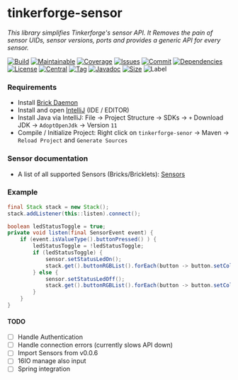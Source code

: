 # tinkerforge-sensor
*This library simplifies Tinkerforge's sensor API.*
*It Removes the pain of sensor UIDs, sensor versions, ports and provides a generic API for every sensor.*

[![Build][build_shield]][build_link]
[![Maintainable][maintainable_shield]][maintainable_link]
[![Coverage][coverage_shield]][coverage_link]
[![Issues][issues_shield]][issues_link]
[![Commit][commit_shield]][commit_link]
[![Dependencies][dependency_shield]][dependency_link]
[![License][license_shield]][license_link]
[![Central][central_shield]][central_link]
[![Tag][tag_shield]][tag_link]
[![Javadoc][javadoc_shield]][javadoc_link]
[![Size][size_shield]][size_shield]
![Label][label_shield]

### Requirements
* Install [Brick Daemon](https://www.tinkerforge.com/en/doc/Downloads.html#tools)
* Install and open [IntelliJ](https://www.jetbrains.com/idea/download) (IDE / EDITOR) 
* Install Java via IntelliJ: File -> Project Structure -> SDKs -> `+` Download JDK -> `AdoptOpenJdk` -> Version `11`
* Compile / Initialize Project: Right click on `tinkerforge-senor` -> Maven -> `Reload Project` and `Generate Sources`

### Sensor documentation
* A list of all supported Sensors (Bricks/Bricklets): [Sensors](https://github.com/YunaBraska/tinkerforge-sensor/blob/master/src/main/java/berlin/yuna/tinkerforgesensor/model/handler)

### Example
```java
final Stack stack = new Stack();
stack.addListener(this::listen).connect();

boolean ledStatusToggle = true;
private void listen(final SensorEvent event) {
    if (event.isValueType().buttonPressed() ) {
        ledStatusToggle = !ledStatusToggle;
        if (ledStatusToggle) {
            sensor.setStatusLedOn();
            stack.get().buttonRGBList().forEach(button -> button.setColor(Color.GREEN));
        } else {
            sensor.setStatusLedOff();
            stack.get().buttonRGBList().forEach(button -> button.setColor(Color.RED));
        }
    }
}
```


#### TODO
- [ ] Handle Authentication
- [ ] Handle connection errors (currently slows API down)
- [ ] Import Sensors from v0.0.6
- [ ] 16IO manage also input
- [ ] Spring integration

[build_shield]: https://github.com/YunaBraska/tinkerforge-sensor/workflows/JAVA_CI/badge.svg
[build_link]: https://github.com/YunaBraska/tinkerforge-sensor/actions?query=workflow%3AJAVA_CI
[maintainable_shield]: https://img.shields.io/codeclimate/maintainability/YunaBraska/tinkerforge-sensor?style=flat-square
[maintainable_link]: https://codeclimate.com/github/YunaBraska/tinkerforge-sensor/maintainability
[coverage_shield]: https://img.shields.io/codeclimate/coverage/YunaBraska/tinkerforge-sensor?style=flat-square
[coverage_link]: https://codeclimate.com/github/YunaBraska/tinkerforge-sensor/test_coverage
[issues_shield]: https://img.shields.io/github/issues/YunaBraska/tinkerforge-sensor?style=flat-square
[issues_link]: https://github.com/YunaBraska/tinkerforge-sensor/commits/master
[commit_shield]: https://img.shields.io/github/last-commit/YunaBraska/tinkerforge-sensor?style=flat-square
[commit_link]: https://github.com/YunaBraska/tinkerforge-sensor/issues
[license_shield]: https://img.shields.io/github/license/YunaBraska/tinkerforge-sensor?style=flat-square
[license_link]: https://github.com/YunaBraska/tinkerforge-sensor/blob/master/LICENSE
[dependency_shield]: https://img.shields.io/librariesio/github/YunaBraska/tinkerforge-sensor?style=flat-square
[dependency_link]: https://libraries.io/github/YunaBraska/tinkerforge-sensor
[central_shield]: https://img.shields.io/maven-central/v/berlin.yuna/tinkerforge-sensor?style=flat-square
[central_link]:https://search.maven.org/artifact/berlin.yuna/tinkerforge-sensor
[tag_shield]: https://img.shields.io/github/v/tag/YunaBraska/tinkerforge-sensor?style=flat-square
[tag_link]: https://github.com/YunaBraska/tinkerforge-sensor/releases
[javadoc_shield]: https://javadoc.io/badge2/berlin.yuna/tinkerforge-sensor/javadoc.svg?style=flat-square
[javadoc_link]: https://javadoc.io/doc/berlin.yuna/tinkerforge-sensor
[size_shield]: https://img.shields.io/github/repo-size/YunaBraska/tinkerforge-sensor?style=flat-square
[label_shield]: https://img.shields.io/badge/Yuna-QueenInside-blueviolet?style=flat-square
[gitter_shield]: https://img.shields.io/gitter/room/YunaBraska/nats-streaming-server-embedded?style=flat-square
[gitter_link]: https://gitter.im/nats-streaming-server-embedded/Lobby
